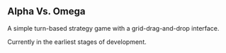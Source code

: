 Alpha Vs. Omega
----
A simple turn-based strategy game with a grid-drag-and-drop interface.

Currently in the earliest stages of development.
